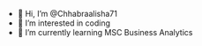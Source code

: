 - 👋 Hi, I’m @Chhabraalisha71
- 👀 I’m interested in coding
- 🌱 I’m currently learning MSC Business Analytics


<!---
Chhabraalisha71/Chhabraalisha71 is a ✨ special ✨ repository because its `README.md` (this file) appears on your GitHub profile.
You can click the Preview link to take a look at your changes.
--->
